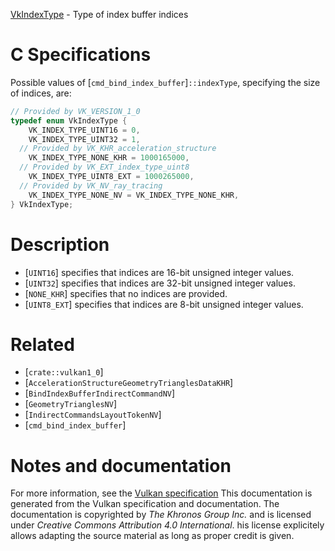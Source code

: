 [VkIndexType](https://www.khronos.org/registry/vulkan/specs/1.3-extensions/man/html/VkIndexType.html) - Type of index buffer indices

# C Specifications
Possible values of [`cmd_bind_index_buffer`]`::indexType`, specifying
the size of indices, are:
```c
// Provided by VK_VERSION_1_0
typedef enum VkIndexType {
    VK_INDEX_TYPE_UINT16 = 0,
    VK_INDEX_TYPE_UINT32 = 1,
  // Provided by VK_KHR_acceleration_structure
    VK_INDEX_TYPE_NONE_KHR = 1000165000,
  // Provided by VK_EXT_index_type_uint8
    VK_INDEX_TYPE_UINT8_EXT = 1000265000,
  // Provided by VK_NV_ray_tracing
    VK_INDEX_TYPE_NONE_NV = VK_INDEX_TYPE_NONE_KHR,
} VkIndexType;
```

# Description
- [`UINT16`] specifies that indices are 16-bit unsigned integer values.
- [`UINT32`] specifies that indices are 32-bit unsigned integer values.
- [`NONE_KHR`] specifies that no indices are provided.
- [`UINT8_EXT`] specifies that indices are 8-bit unsigned integer values.

# Related
- [`crate::vulkan1_0`]
- [`AccelerationStructureGeometryTrianglesDataKHR`]
- [`BindIndexBufferIndirectCommandNV`]
- [`GeometryTrianglesNV`]
- [`IndirectCommandsLayoutTokenNV`]
- [`cmd_bind_index_buffer`]

# Notes and documentation
For more information, see the [Vulkan specification](https://www.khronos.org/registry/vulkan/specs/1.3-extensions/html/vkspec.html)
This documentation is generated from the Vulkan specification and documentation.
The documentation is copyrighted by *The Khronos Group Inc.* and is licensed under *Creative Commons Attribution 4.0 International*.
his license explicitely allows adapting the source material as long as proper credit is given.
        